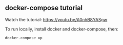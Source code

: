 ## docker-compose tutorial

Watch the tutorial: https://youtu.be/A0nhB8YASgw

To run locally, install docker and docker-compose, then:

```
docker-compose up
```

